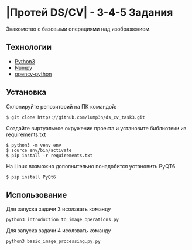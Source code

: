 # |Протей DS/CV| - 3-4-5 Задания
Знакомство с базовыми операциями над изображением.

## Технологии
- [Python3](https://www.python.org/)
- [Numpy](https://numpy.org/)
- [opencv-python](https://pypi.org/project/opencv-python/)

## Установка
Склонируйте репозиторий на ПК командой:
```
$ git clone https://github.com/lump3n/ds_cv_task3.git
```
Создайте виртуальное окружение проекта и установите библиотеки из requirements.txt
```
$ python3 -m venv env
$ source env/bin/activate
$ pip install -r requirements.txt
```
На Linux возможно дополнительно понадобится установить PyQT6
```
$ pip install PyQt6
```

## Использование
Для запуска задачи 3 исолзвать команду 
```
python3 introduction_to_image_operations.py
```
Для запуска задачи 4 исолзвать команду 
```
python3 basic_image_processing.py.py
```
